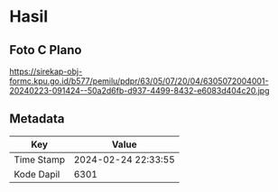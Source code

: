 # Hasil

## Foto C Plano

https://sirekap-obj-formc.kpu.go.id/b577/pemilu/pdpr/63/05/07/20/04/6305072004001-20240223-091424--50a2d6fb-d937-4499-8432-e6083d404c20.jpg


## Metadata

| Key        | Value               |
| ---------- | ------------------- |
| Time Stamp | 2024-02-24 22:33:55 |
| Kode Dapil | 6301                |



